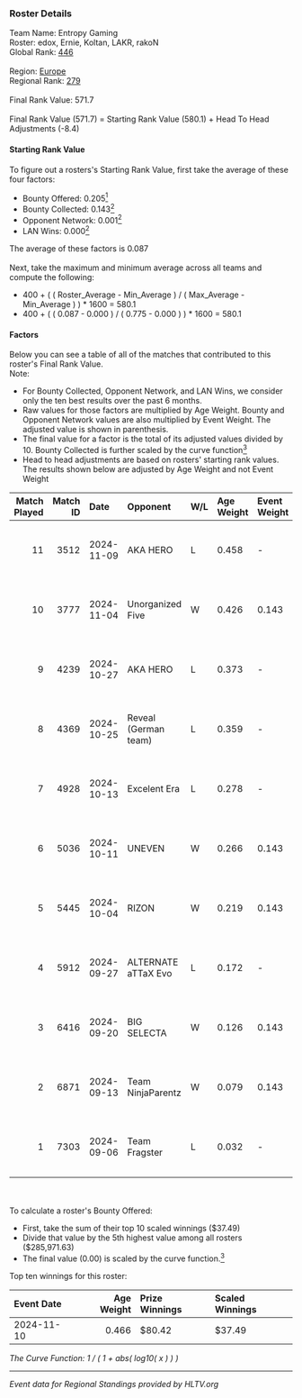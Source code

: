 ### Roster Details<br />
Team Name: Entropy Gaming<br />
Roster: edox, Ernie, Koltan, LAKR, rakoN<br />
Global Rank: [446](../../standings_global_2025_02_28.md)<br />
<br />
Region: [Europe]( ../../standings_europe_2025_02_28.md)<br />
Regional Rank: [279]( ../../standings_europe_2025_02_28.md)<br />
<br />
Final Rank Value:  571.7<br />
<br />
Final Rank Value (571.7) = Starting Rank Value (580.1) + Head To Head Adjustments (-8.4)<br />

#### Starting Rank Value<br />
To figure out a rosters's Starting Rank Value, first take the average of these four factors:<br />
- Bounty Offered: 0.205[<sup>1</sup>](#table2)
- Bounty Collected: 0.143[<sup>2</sup>](#table1)
- Opponent Network: 0.001[<sup>2</sup>](#table1)
- LAN Wins: 0.000[<sup>2</sup>](#table1)

The average of these factors is 0.087<br />
<br />
Next, take the maximum and minimum average across all teams and compute the following:<br />
- 400 + ( ( Roster_Average - Min_Average ) / ( Max_Average - Min_Average ) ) * 1600 = 580.1
- 400 + ( ( 0.087 - 0.000 ) / ( 0.775 - 0.000 ) ) * 1600 = 580.1


#### Factors<br />
Below you can see a table of all of the matches that contributed to this roster's Final Rank Value.<br />
Note:<br />

- For Bounty Collected, Opponent Network, and LAN Wins, we consider only the ten best results over the past 6 months.
- Raw values for those factors are multiplied by Age Weight. Bounty and Opponent Network values are also multiplied by Event Weight. The adjusted value is shown in parenthesis.
- The final value for a factor is the total of its adjusted values divided by 10. Bounty Collected is further scaled by the curve function[<sup>3</sup>](#curveFunction)
- Head to head adjustments are based on rosters' starting rank values. The results shown below are adjusted by Age Weight and not Event Weight
<span id="table1"></span><br />


| Match Played | Match ID | Date       | Opponent             | W/L | Age Weight | Event Weight | Bounty Collected | Opponent Network | LAN Wins  | H2H Adj. | Roster                           |
| -: | -: | :- | :- | :- | :- | :- | :- | :- | :- | -: | :- |
|           11 |     3512 | 2024-11-09 | AKA HERO             | L   | 0.458      | -            | -                | -                | -         |    -6.88 | edox, Ernie, Koltan, LAKR, rakoN |
|           10 |     3777 | 2024-11-04 | Unorganized Five     | W   | 0.426      | 0.143        | 0.000 (0.000)    | 0.072 (0.004)    | 0 (0.000) |     6.99 | edox, Ernie, Koltan, LAKR, rakoN |
|            9 |     4239 | 2024-10-27 | AKA HERO             | L   | 0.373      | -            | -                | -                | -         |    -5.35 | edox, Ernie, Koltan, LAKR, rakoN |
|            8 |     4369 | 2024-10-25 | Reveal (German team) | L   | 0.359      | -            | -                | -                | -         |    -4.47 | edox, Ernie, Koltan, LAKR, rakoN |
|            7 |     4928 | 2024-10-13 | Excelent Era         | L   | 0.278      | -            | -                | -                | -         |    -3.72 | Ernie, Koltan, LAKR, Neru, rakoN |
|            6 |     5036 | 2024-10-11 | UNEVEN               | W   | 0.266      | 0.143        | 0.000 (0.000)    | 0.010 (0.000)    | 0 (0.000) |     2.91 | edox, Ernie, Koltan, LAKR, rakoN |
|            5 |     5445 | 2024-10-04 | RIZON                | W   | 0.219      | 0.143        | 0.000 (0.000)    | 0.000 (0.000)    | 0 (0.000) |     1.82 | edox, Ernie, Koltan, LAKR, rakoN |
|            4 |     5912 | 2024-09-27 | ALTERNATE aTTaX Evo  | L   | 0.172      | -            | -                | -                | -         |    -2.38 | edox, Ernie, Koltan, LAKR, rakoN |
|            3 |     6416 | 2024-09-20 | BIG SELECTA          | W   | 0.126      | 0.143        | 0.000 (0.000)    | 0.054 (0.001)    | 0 (0.000) |     1.95 | edox, Ernie, Koltan, LAKR, rakoN |
|            2 |     6871 | 2024-09-13 | Team NinjaParentz    | W   | 0.079      | 0.143        | 0.000 (0.000)    | 0.040 (0.000)    | 0 (0.000) |     1.24 | edox, Ernie, Koltan, LAKR, rakoN |
|            1 |     7303 | 2024-09-06 | Team Fragster        | L   | 0.032      | -            | -                | -                | -         |    -0.47 | edox, Ernie, Koltan, LAKR, rakoN |

<br />
<span id="table2"></span><br />
To calculate a roster's Bounty Offered:<br />

- First, take the sum of their top 10 scaled winnings ($37.49)
- Divide that value by the 5th highest value among all rosters ($285,971.63)
- The final value (0.00) is scaled by the curve function.[<sup>3</sup>](#curveFunction)

Top ten winnings for this roster:<br />

| Event Date | Age Weight | Prize Winnings | Scaled Winnings |
| :- | -: | :- | :- |
| 2024-11-10 |      0.466 | $80.42         | $37.49          |


<span id="curveFunction"></span>_The Curve Function: 1 / ( 1 + abs( log10( x ) ) )_<br />

---
_Event data for Regional Standings provided by HLTV.org_<br />
